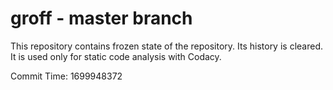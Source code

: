 # groff - master branch

This repository contains frozen state of the repository.
Its history is cleared. It is used only for static code
analysis with Codacy.

Commit Time: 1699948372